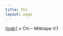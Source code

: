 ```yaml
---
title: Chi
layout: page
---
```


<a href="https://cloud.mail.ru/public/0faa0bfd42a3/Chi%20-%20Milktape%201" target="_blank">[indir]</a>  »  Chi &#8211; Milktape V.1